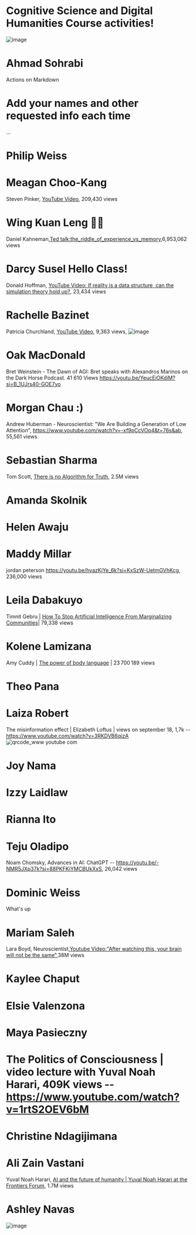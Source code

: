 # Cognitive Science and Digital Humanities Course activities!
![image](https://github.com/cogscidighum/3704A/assets/123218209/fe256a22-d469-443f-9ee7-c89497201f61)
# Ahmad Sohrabi
Actions on Markdown
# Add your names and other requested info each time
...
# Philip Weiss
# Meagan Choo-Kang
Steven Pinker, [YouTube Video](https://www.youtube.com/watch?v=7N_NNVeKat8), 209,430 views
# Wing Kuan Leng :cherry_blossom::blush:
Daniel Kahneman,[Ted talk:the_riddle_of_experience_vs_memory](https://www.ted.com/talks/daniel_kahneman_the_riddle_of_experience_vs_memory?language=en),6,953,062 views
# Darcy Susel    Hello Class!
Donald Hoffman, [YouTube Video: If reality is a data structure, can the simulation theory hold up?](https://www.youtube.com/watch?v=FWiPeySFTqI), 23,434 views
# Rachelle Bazinet
Patricia Churchland, [YouTube Video](https://youtu.be/9Bv4k8CJnuc?si=L8xorpuqCycBCJte), 9,363 views, ![image](https://github.com/cogscidighum/3704A/assets/144282596/f83048d7-036f-4802-9384-ff6a70e1f700)
# Oak MacDonald 
Bret Weinstein - The Dawn of AGI: Bret speaks with Alexandros Marinos on the Dark Horse Podcast. 41 610 Views
https://youtu.be/YeucEiOKdiM?si=B_1UJrs40-GOE7yo
# Morgan Chau :)
Andrew Huberman - Neuroscientist: "We Are Building a Generation of Low Attention", https://www.youtube.com/watch?v=-xf9pCcVOp4&t=76s&ab, 55,561 views
# Sebastian Sharma 
Tom Scott, [There is no Algorithm for Truth](https://youtu.be/leX541Dr2rU?si=LQp7DTPWulb_VeIR), 2.5M views
# Amanda Skolnik
# Helen Awaju
# Maddy Millar
jordan peterson https://youtu.be/hvazKjYe_6k?si=KxSzW-UetmGVhKcg, 236,000 views
# Leila Dabakuyo
Timnit Gebru | [How To Stop Artificial Intelligence From Marginalizing Communities](https://youtu.be/PWCtoVt1CJM)| 79,338 views 
# Kolene Lamizana
Amy Cuddy | [The power of body language](https://youtu.be/Ks-_Mh1QhMc) | 23 700 189 views
# Theo Pana
# Laiza Robert
The misinformation effect | Elizabeth Loftus | views on september 18, 1,7k -- https://www.youtube.com/watch?v=3RKDVB6qizA
![qrcode_www youtube com](https://github.com/cogscidighum/3704A/assets/144283223/357a57c5-f58d-4fb6-954b-e2e05117215c)
# Joy Nama
# Izzy Laidlaw
# Rianna Ito
# Teju Oladipo
Noam Chomsky, Advances in AI: ChatGPT -- https://youtu.be/-NMR5JXp37k?si=88PKFKiYMCBUkXxS, 26,042 views
# Dominic Weiss
What's up
# Mariam Saleh
Lara Boyd, Neuroscientist,[Youtube Video:"After watching this, your brain will not be the same"](https://www.youtube.com/watch?v=LNHBMFCzznE),38M views
# Kaylee Chaput
# Elsie Valenzona
# Maya Pasieczny
# The Politics of Consciousness | video lecture with Yuval Noah Harari, 409K views -- https://www.youtube.com/watch?v=1rtS2OEV6bM
# Christine Ndagijimana
# Ali Zain Vastani 
Yuval Noah Harari, [AI and the future of humanity | Yuval Noah Harari at the Frontiers Forum](https://www.youtube.com/watch?v=LWiM-LuRe6w), 1.7M views
# Ashley Navas
![image](https://github.com/cogscidighum/3704A/assets/144282509/250c892a-0bb0-42a3-8f8a-f4f8f3e3b601)


